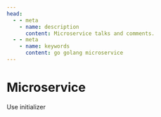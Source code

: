 ```yaml
---
head:
  - - meta
    - name: description
      content: Microservice talks and comments.
  - - meta
    - name: keywords
      content: go golang microservice
---
```


# Microservice

Use initializer
